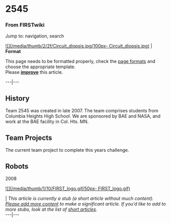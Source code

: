 # 2545

### From FIRSTwiki

Jump to: navigation, search

[![](/media/thumb/2/2f/Circuit_diopsis.jpg/100px-
Circuit_diopsis.jpg)](/index.php/Image:Circuit_diopsis.jpg "" ) |  **Format**  

This page needs to be formatted properly, check the [page
formats](/index.php/FIRSTwiki:Page_formats "FIRSTwiki:Page formats" ) and
choose the appropriate template.  
Please **[improve](http://www.firstwiki.net/index.php?title=2545&action=edit
"http://www.firstwiki.net/index.php?title=2545&action=edit" )** this article.  
  
---|---  
  
  


## History

Team 2545 was created in late 2007. The team comprises students from Columbia
Heights High School. We are sponsored by BAE and NASA, and work at the BAE
facility in Col. Hts. MN.


## Team Projects

The current team project to complete this years challenge.


## Robots

2008

[![](/media/thumb/1/10/FIRST_logo.gif/50px-
FIRST_logo.gif)](/index.php/Image:FIRST_logo.gif "" )

|  _This article is currently a stub (a short article without much content).
[Please add more
content](http://www.firstwiki.net/index.php?title=2545&action=edit
"http://www.firstwiki.net/index.php?title=2545&action=edit" ) to make a
significant article. If you'd like to add to more stubs, look at the list of
[short articles](/index.php/Special:Shortpages "Special:Shortpages" )._  
---|---  
  

